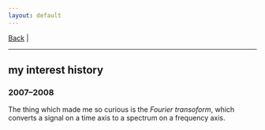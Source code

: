 ```yaml
---
layout: default
---
```


[Back](/index.md) | 
* * *

## my interest history
### 2007&ndash;2008
The thing which made me so curious is the *Fourier transoform*, which converts a signal on a time axis to a spectrum on a frequency axis.
